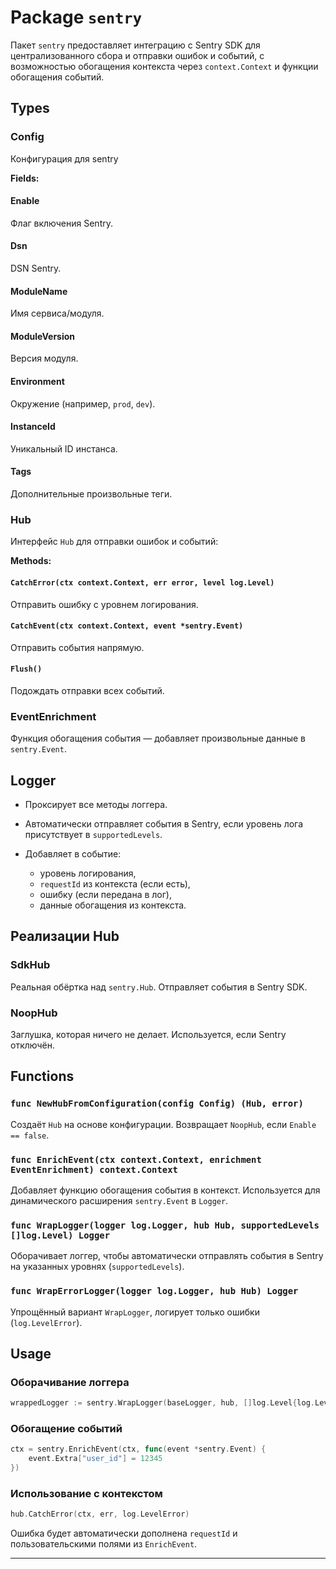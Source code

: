 # Package `sentry`

Пакет `sentry` предоставляет интеграцию с Sentry SDK для централизованного сбора и отправки ошибок и событий, с возможностью обогащения контекста через `context.Context` и функции обогащения событий.

## Types

### Config

Конфигурация для sentry

**Fields:**

#### **Enable**

Флаг включения Sentry.

#### **Dsn**

DSN Sentry.

#### **ModuleName**

Имя сервиса/модуля.

#### **ModuleVersion**

Версия модуля.

#### **Environment**

Окружение (например, `prod`, `dev`).

#### **InstanceId**

Уникальный ID инстанса.

#### **Tags**

Дополнительные произвольные теги.

### Hub

Интерфейс `Hub` для отправки ошибок и событий:

**Methods:**

#### `CatchError(ctx context.Context, err error, level log.Level)`

Отправить ошибку с уровнем логирования.

#### `CatchEvent(ctx context.Context, event *sentry.Event)`

Отправить события напрямую.

#### `Flush()`

Подождать отправки всех событий.

### EventEnrichment

Функция обогащения события — добавляет произвольные данные в `sentry.Event`.

## Logger

- Проксирует все методы логгера.
- Автоматически отправляет события в Sentry, если уровень лога присутствует в `supportedLevels`.
- Добавляет в событие:

  - уровень логирования,
  - `requestId` из контекста (если есть),
  - ошибку (если передана в лог),
  - данные обогащения из контекста.

## Реализации Hub

### SdkHub

Реальная обёртка над `sentry.Hub`. Отправляет события в Sentry SDK.

### NoopHub

Заглушка, которая ничего не делает. Используется, если Sentry отключён.

## Functions

### `func NewHubFromConfiguration(config Config) (Hub, error)`

Создаёт `Hub` на основе конфигурации. Возвращает `NoopHub`, если `Enable == false`.

### `func EnrichEvent(ctx context.Context, enrichment EventEnrichment) context.Context`

Добавляет функцию обогащения события в контекст. Используется для динамического расширения `sentry.Event` в `Logger`.

### `func WrapLogger(logger log.Logger, hub Hub, supportedLevels []log.Level) Logger`

Оборачивает логгер, чтобы автоматически отправлять события в Sentry на указанных уровнях (`supportedLevels`).

### `func WrapErrorLogger(logger log.Logger, hub Hub) Logger`

Упрощённый вариант `WrapLogger`, логирует только ошибки (`log.LevelError`).

## Usage

### Оборачивание логгера

```go
wrappedLogger := sentry.WrapLogger(baseLogger, hub, []log.Level{log.LevelError, log.LevelFatal})
```

### Обогащение событий

```go
ctx = sentry.EnrichEvent(ctx, func(event *sentry.Event) {
	event.Extra["user_id"] = 12345
})
```

### Использование с контекстом

```go
hub.CatchError(ctx, err, log.LevelError)
```

Ошибка будет автоматически дополнена `requestId` и пользовательскими полями из `EnrichEvent`.

---
